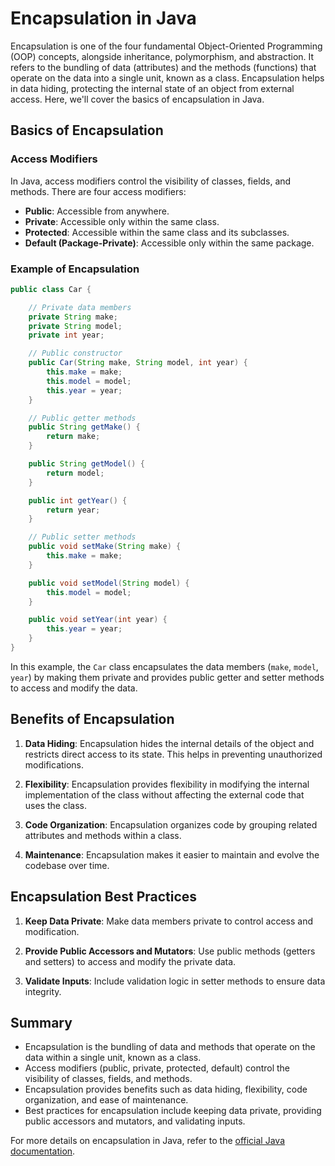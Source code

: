 # Encapsulation in Java

Encapsulation is one of the four fundamental Object-Oriented Programming (OOP) concepts, alongside inheritance, polymorphism, and abstraction. It refers to the bundling of data (attributes) and the methods (functions) that operate on the data into a single unit, known as a class. Encapsulation helps in data hiding, protecting the internal state of an object from external access. Here, we'll cover the basics of encapsulation in Java.

## Basics of Encapsulation

### Access Modifiers

In Java, access modifiers control the visibility of classes, fields, and methods. There are four access modifiers:

- **Public**: Accessible from anywhere.
- **Private**: Accessible only within the same class.
- **Protected**: Accessible within the same class and its subclasses.
- **Default (Package-Private)**: Accessible only within the same package.

### Example of Encapsulation

```java
public class Car {

    // Private data members
    private String make;
    private String model;
    private int year;

    // Public constructor
    public Car(String make, String model, int year) {
        this.make = make;
        this.model = model;
        this.year = year;
    }

    // Public getter methods
    public String getMake() {
        return make;
    }

    public String getModel() {
        return model;
    }

    public int getYear() {
        return year;
    }

    // Public setter methods
    public void setMake(String make) {
        this.make = make;
    }

    public void setModel(String model) {
        this.model = model;
    }

    public void setYear(int year) {
        this.year = year;
    }
}
```

In this example, the `Car` class encapsulates the data members (`make`, `model`, `year`) by making them private and provides public getter and setter methods to access and modify the data.

## Benefits of Encapsulation

1. **Data Hiding**: Encapsulation hides the internal details of the object and restricts direct access to its state. This helps in preventing unauthorized modifications.

2. **Flexibility**: Encapsulation provides flexibility in modifying the internal implementation of the class without affecting the external code that uses the class.

3. **Code Organization**: Encapsulation organizes code by grouping related attributes and methods within a class.

4. **Maintenance**: Encapsulation makes it easier to maintain and evolve the codebase over time.

## Encapsulation Best Practices

1. **Keep Data Private**: Make data members private to control access and modification.

2. **Provide Public Accessors and Mutators**: Use public methods (getters and setters) to access and modify the private data.

3. **Validate Inputs**: Include validation logic in setter methods to ensure data integrity.

## Summary

- Encapsulation is the bundling of data and methods that operate on the data within a single unit, known as a class.
- Access modifiers (public, private, protected, default) control the visibility of classes, fields, and methods.
- Encapsulation provides benefits such as data hiding, flexibility, code organization, and ease of maintenance.
- Best practices for encapsulation include keeping data private, providing public accessors and mutators, and validating inputs.

For more details on encapsulation in Java, refer to the [official Java documentation](https://docs.oracle.com/javase/tutorial/java/concepts/index.html).
